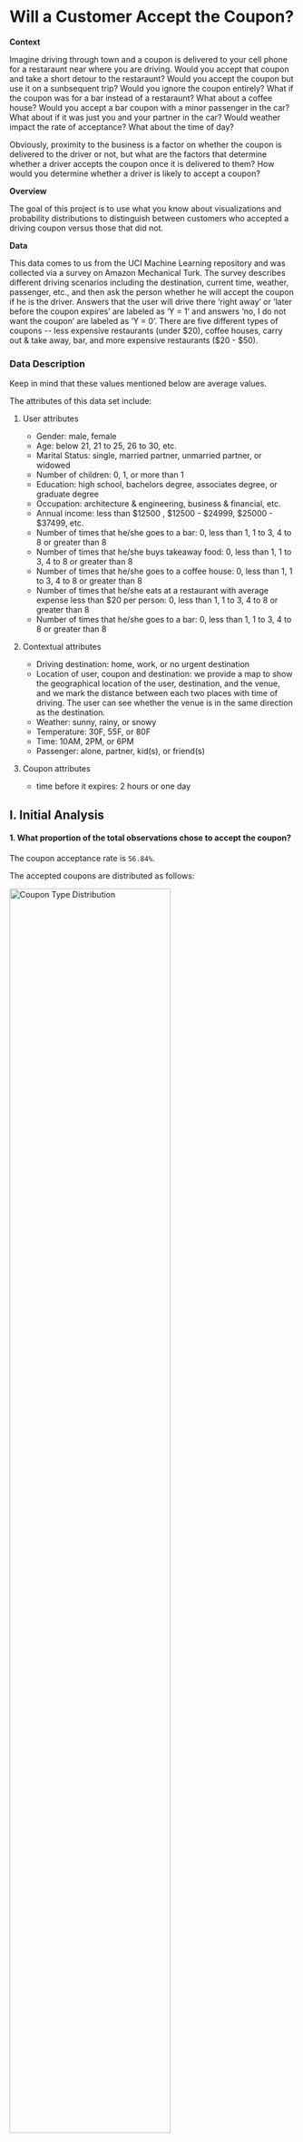 # Will a Customer Accept the Coupon?

**Context**

Imagine driving through town and a coupon is delivered to your cell phone for a restaraunt near where you are driving. Would you accept that coupon and take a short detour to the restaraunt? Would you accept the coupon but use it on a sunbsequent trip? Would you ignore the coupon entirely? What if the coupon was for a bar instead of a restaraunt? What about a coffee house? Would you accept a bar coupon with a minor passenger in the car? What about if it was just you and your partner in the car? Would weather impact the rate of acceptance? What about the time of day?

Obviously, proximity to the business is a factor on whether the coupon is delivered to the driver or not, but what are the factors that determine whether a driver accepts the coupon once it is delivered to them? How would you determine whether a driver is likely to accept a coupon?

**Overview**

The goal of this project is to use what you know about visualizations and probability distributions to distinguish between customers who accepted a driving coupon versus those that did not.

**Data**

This data comes to us from the UCI Machine Learning repository and was collected via a survey on Amazon Mechanical Turk. The survey describes different driving scenarios including the destination, current time, weather, passenger, etc., and then ask the person whether he will accept the coupon if he is the driver. Answers that the user will drive there ‘right away’ or ‘later before the coupon expires’ are labeled as ‘Y = 1’ and answers ‘no, I do not want the coupon’ are labeled as ‘Y = 0’.  There are five different types of coupons -- less expensive restaurants (under $20), coffee houses, carry out & take away, bar, and more expensive restaurants ($20 - $50).

### Data Description
Keep in mind that these values mentioned below are average values.

The attributes of this data set include:
1. User attributes
    -  Gender: male, female
    -  Age: below 21, 21 to 25, 26 to 30, etc.
    -  Marital Status: single, married partner, unmarried partner, or widowed
    -  Number of children: 0, 1, or more than 1
    -  Education: high school, bachelors degree, associates degree, or graduate degree
    -  Occupation: architecture & engineering, business & financial, etc.
    -  Annual income: less than $12500 , $12500 - $24999, $25000 - $37499, etc.
    -  Number of times that he/she goes to a bar: 0, less than 1, 1 to 3, 4 to 8 or greater than 8
    -  Number of times that he/she buys takeaway food: 0, less than 1, 1 to 3, 4 to 8 or greater
       than 8
    -  Number of times that he/she goes to a coffee house: 0, less than 1, 1 to 3, 4 to 8 or
       greater than 8
    -  Number of times that he/she eats at a restaurant with average expense less than $20 per
       person: 0, less than 1, 1 to 3, 4 to 8 or greater than 8
    -  Number of times that he/she goes to a bar: 0, less than 1, 1 to 3, 4 to 8 or greater than 8
   
2. Contextual attributes
    - Driving destination: home, work, or no urgent destination
    - Location of user, coupon and destination: we provide a map to show the geographical
      location of the user, destination, and the venue, and we mark the distance between each
      two places with time of driving. The user can see whether the venue is in the same
      direction as the destination.
    - Weather: sunny, rainy, or snowy
    - Temperature: 30F, 55F, or 80F
    - Time: 10AM, 2PM, or 6PM
    - Passenger: alone, partner, kid(s), or friend(s)

3. Coupon attributes
    - time before it expires: 2 hours or one day

## I. Initial Analysis

#### 1. What proportion of the total observations chose to accept the coupon?

The coupon acceptance rate is `56.84%`.

The accepted coupons are distributed as follows:

<img src="images/CouponTypeDistribution.png" alt="Coupon Type Distribution" width="75%">

Coffee House coupons are the best performers, they will be further analyzed below.

## II. Bar coupons analysis

#### 1. What proportion of bar coupons were accepted?

41.00% of bar coupons were accepted.

<img src="images/proportionBar.png" alt="Figure 2.1">

#### 2. Identifying behavior around bar attendance

**2.1 Behaviour Analysis**

The acceptance of Bar coupons is primarily influenced by driver habits.  

The acceptance rate decreases when there are more than 3 visits a month.

<img src="images/ProportionFrequency.png" alt="Figure 2.2" width="75%">

$\color{green}{Hypothesis}$`Bar coupon acceptance is driven by people that go to bars up to 3 times per month.` dd

Created two audiences (Low and High Frequency) based on bar attendance. The definitions are as follows:

- *<font color=gray> Low-frequency Audience:</font> those who went to a bar 3 or fewer times a month*
- *<font color=gray> High-frequency Audience:</font> those who went to a bar more than 3 times a month*

The majority of coupons are coming from low-frequency participants.

**2.2 Takeaways on Bar Coupons

$\color{red}{Conclusion}$
**Offer more coupons to new participants and new attendees.**

## III. Coffee House coupons analysis

#### 1. What proportion of coffee house coupons were accepted?

`49.9%` of Coffee House coupons were accepted.

<img src="images/proportionCoffee.png" alt="Coffee proportion">

#### 2. Identifying passenger profiles around coffee house attendance
**2.1 Behaviour Analysis for Drivers with Children**

The acceptance of Coffee coupons is primarily influenced by the presence of children.

$\color{green}{Hypothesis}$`Coffee House coupon acceptance is driven by drivers who have children.`

<img src="images/coffeeAcceptanceAge.png" width="75%">

$\color{orange}{Analysis}$ Behaviour differs depending on their age and whether they have children.

Drivers in their 20s with children have a higher acceptance rate than those who do not have children. 

Drivers in their early 30s without children have a higher acceptance rate than those who do not have children. 

Drivers 40 and above without children have a higher acceptance rate

Drivers with children drop to their lowest in the early 30s, whereas that same age shows that people without children provide a higher percentage.

**2.2 Behaviour Analysis for Drivers with Passengers**

The acceptance of Coffee coupons is affected by passengers.

$\color{green}{Hypothesis}$`Coffee House coupon acceptance is driven by people who passengers.`

<img src="images/CoffeeAgeNumPassengers.png" width="75%">

$\color{orange}{Analysis}$ Behaviour differs depending on the number of passengers.

Drivers of every age group show a consistent top rate of acceptance for passengers ranging from 4-8.

Drivers of every age group show consistently that not having a passenger is the lowest acceptance rate.

**2.3 Accepted Coffee Coupons, passengers, and age**

**2.3.1 Analyzing results**

The analysis of Coffee House coupons reveals that approximately 49.9% of these coupons were accepted by drivers. The acceptance of Coffee House coupons appears to be  influenced by the presence of children and the number of passengers in the car. Drivers with children, particularly those in their 20s and 30s, tend to have higher acceptance rates compared to those without children. Additionally, he number of passengers plays a significant role, with drivers of all age groups exhibiting consistently higher acceptance rates when they have 4-8 passengers. This suggests that Coffee House coupon acceptance is driven by factors such as family dynamics and the social context of having passengers in the car. 

**2.3.3 Looking Deeper into the Hypothesis**

We hypothesize that Coffee House visits accompanied by children exhibit a notably high acceptance rate. This appears to be driven by social dynamics, prompting us to explore this further by examining the impact of variables such as the time of day and destination.

<img src="images/plot8_3.png" width="50%">

Investigating further, people with scores of 2 and 6 represent `53.2%` of all coffee accepted coupons.

<img src="images/plot8_4_2.png">

The hypothesis was in the right track but when comparing with the rejected coupons, was able to identify
that scores of 6 were also performing good. Scores of `1` where also investigated but turn out to have a
`51.8%` rejection rate. As it's shown below, scores of `2-6` represent `66.1%` of all accepted coffee coupons.

<img src="images/plot8_4_1.png">

**2.4 Final thoughts on Coffee Coupons**

$\color{red}{Conclusion}$
**Offer less coupons to people that never go to coffee houses and more to people that go up to 8 times per month.**
